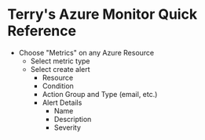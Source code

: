 # Terry's Azure Monitor Quick Reference

* Choose "Metrics" on any Azure Resource
  * Select metric type
  * Select create alert
    * Resource
    * Condition
    * Action Group and Type (email, etc.)
    * Alert Details
      * Name
      * Description 
      * Severity
    
